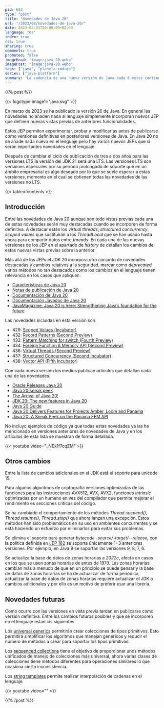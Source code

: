 ```yaml
---
pid: 682
type: "post"
title: "Novedades de Java 20"
url: "/2023/03/novedades-de-java-20/"
date: 2023-03-31T20:00:00+02:00
language: "es"
index: true
rss: true
sharing: true
comments: true
promoted: false
imageHead: "image:java-20.webp"
imagePost: "image:java-20.webp"
tags: ["java", "planeta-codigo"]
series: ["java-platform"]
summary: "La cadencia de una nueva versión de Java cada 6 meses continúa. En Java 20 no hay novedades en el lenguaje solo nuevas vistas previas de funcionalidades que se publicarán en un futuro en su versión definitiva. En cualquier caso la versión incorpora otra serie de cambios más pequeños que mejoran la seguridad, el rendimiento del JDK y corrigen errores. La siguiente versión Java 21 será una versión LTS que la hace más destacada por su más prolongado tiempo de soporte y porque incorpora todas las novedades desde la anterior LTS para aquellos que migran de LTS a LTS."
---
```


{{% post %}}

{{< logotype image1="java.svg" >}}

En marzo de 2023 se ha publicado la versión 20 de Java. En general las novedades no añaden nada al lenguaje simplemente incorporan nuevos JEP que definen nuevas vistas previas de anteriores funcionalidades.

Estos JEP permiten experimentar, probar y modificarlas antes de publicarse como versiones definitivas en posteriores versiones de Java. En Java 20 no se añade nada nuevo en el lenguaje pero hay varios nuevos JEPs que sí serán importantes novedades en el lenguaje.

Después de cambiar el ciclo de publicación de tres a dos años para las versiones LTS la versión del JDK 21 será una LTS. Las versiones LTS son versiones especiales por su periodo prolongado de soporte que en un ámbito empresarial es algo deseado por lo que se suele esperar a estas versiones, momento en el cual se obtienen todas las novedades de las versiones no LTS.

{{< tableofcontents >}}

## Introducción

Entre las novedades de Java 20 aunque son todo vistas previas cada una de estas novedades serán muy destacadas cuando se incorporen de forma definitiva. A destacar están los _virtual threads_, _structured concurrency_, _scoped values_ que sustituirán a los _ThreadLocal_ que se han usado hasta ahora para compartir datos entre _threads_. En cada una de las nuevas versiones de los JEP en el apartado de _history_ de detallan los cambios de estas nuevas vistas previas sobre la anterior.

Más allá de los JEPs el JDK 20 incorpora otro conjunto de novedades destacadas y cambios relativos a la seguridad, marcar como _deprecated_ varios métodos no tan destacados como los cambios en el lenguaje tienen relevancia en los casos que apliquen.

* [Características de Java 20](https://openjdk.org/projects/jdk/20/)
* [Notas de publicación de Java 20](https://www.oracle.com/java/technologies/javase/20u-relnotes.html)
* [Documentación de Java 20](https://docs.oracle.com/en/java/javase/20/)
* [Documentación Javadoc de Java 20](https://docs.oracle.com/en/java/javase/20/docs/api/index.html)
* [JavaMagazine: Java 20 is here: Strengthening Java’s foundation for the future](https://blogs.oracle.com/javamagazine/post/java-20-now-available)

Las novedades incluidas en esta versión son:

* 429: [Scoped Values (Incubator)](https://openjdk.org/jeps/429)
* 432: [Record Patterns (Second Preview)](https://openjdk.org/jeps/432)
* 433: [Pattern Matching for switch (Fourth Preview)](https://openjdk.org/jeps/433)
* 434: [Foreign Function & Memory API (Second Preview)](https://openjdk.org/jeps/434)
* 436: [Virtual Threads (Second Preview)](https://openjdk.org/jeps/436)
* 437: [Structured Concurrency (Second Incubator)](https://openjdk.org/jeps/437)
* 438: [Vector API (Fifth Incubator)](https://openjdk.org/jeps/438)

Con cada nueva versión los medios publican artículos que detallan cada una de las novedades.

* [Oracle Releases Java 20](https://www.oracle.com/news/announcement/oracle-releases-java-20-2023-03-21/)
* [Java 20 sneak peek](https://blogs.oracle.com/javamagazine/post/java-20-preview)
* [The Arrival of Java 20!](https://inside.java/2023/03/21/the-arrival-of-java-20/)
* [JDK 20: The new features in Java 20](https://www.infoworld.com/article/3676699/jdk-20-the-new-features-in-java-20.html)
* [Java 20 Guide](https://nipafx.dev/java-20-guide/)
* [Java 20 Delivers Features for Projects Amber, Loom and Panama ](https://www.infoq.com/news/2023/03/java20-released/)
* [Java 20: A Sneak Peek on the Panama FFM API](https://www.javacodegeeks.com/2022/12/java-20-a-sneak-peek-on-the-panama-ffm-api-second-preview.html)

No incluyo ejemplos de código ya que todas estas novedades ya las he mencionado en versiones anteriores de novedades de Java y en los artículos de esta lista se muestran de forma detallada.

{{< youtube
    video="_NEx1f7cqZM" >}}

## Otros cambios

Entre la lista de cambios adicionales en el JDK está el soporte para unicode 15.

Para algunos algoritmos de criptografía versiones optimizadas de las funciones para las instrucciones AVX512, AVX, AVX2, funciones _intrinsic_ optimizadas por un humano en vez del compilador que permite mejorar el rendimiento es secciones críticas del código.

Se ha cambiado el comportamiento de los métodos _Thread.suspend()_, _Thread.resume()_, _Thread.stop()_ que ahora lanzan una excepción. Estos métodos han sido problemáticos en su uso en ambientes concurrentes y se está haciendo un esfuerzo por eliminarlos para evitar sus problemas.

Se elimina el soporte para generar _bytecode_ _-source/-target/--release_, con la política definida en [JEP 182](https://openjdk.org/jeps/182) se soporta únicamente 1+3 anteriores versiones. Por ejemplo, en Java 9 se soportan las versiones 9, 8, 7, 6.

Se actualiza la base de datos de zonas horarias a _2022c_, afecta en casos en los que se usen zonas horarias de antes de 1970. Las zonas horarias cambian más a menudo de que en un principio se puede pensar y la base de datos de zonas horarias se ha de actualizar de forma periódica, actualizar la base de datos de zonas horarias requiere actualizar el JDK o cambios adicionales y por ello es un motivo de preferir usar una librería.

## Novedades futuras

Como ocurre con las versiones en vista previa tardan en publicarse como versión definitiva. Entre los cambios futuros posibles y que se incorporen en el lenguaje están los siguientes.

Los [universal generics](https://openjdk.org/jeps/8261529) permitirán crear colecciones de tipos primitivos. Esto permitirá simplificar los algoritmos que manejan genéricos y reducir el número de métodos a crear para soportar los tipos primitivos.

Los [sequenced collections](https://openjdk.org/jeps/431) tiene el objetivo de proporcionar unos métodos unificados de manejo de colecciones más universal, ahora varias clases de colecciones tiene métodos diferentes para operaciones similares lo que ocasiona cierta inconsistencia.

Los [string templates](https://openjdk.org/jeps/430) permite realizar interpolación de cadenas en el lenguaje.

{{< youtube
    video="" >}}

{{% /post %}}